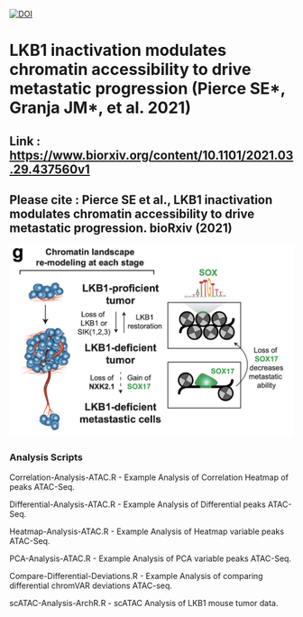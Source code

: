 [![DOI](https://zenodo.org/badge/379487302.svg)](https://zenodo.org/badge/latestdoi/379487302)

# LKB1 inactivation modulates chromatin accessibility to drive metastatic progression (Pierce SE*, Granja JM*, et al. 2021)

## **Link** : https://www.biorxiv.org/content/10.1101/2021.03.29.437560v1

## Please cite : Pierce SE et al., LKB1 inactivation modulates chromatin accessibility to drive metastatic progression. bioRxiv (2021) <br/>

![](Figure.png)

###  Analysis Scripts

Correlation-Analysis-ATAC.R - Example Analysis of Correlation Heatmap of peaks ATAC-Seq.

Differential-Analysis-ATAC.R - Example Analysis of Differential peaks ATAC-Seq.

Heatmap-Analysis-ATAC.R - Example Analysis of Heatmap variable peaks ATAC-Seq.

PCA-Analysis-ATAC.R - Example Analysis of PCA variable peaks ATAC-Seq.

Compare-Differential-Deviations.R - Example Analysis of comparing differential chromVAR deviations ATAC-seq.

scATAC-Analysis-ArchR.R - scATAC Analysis of LKB1 mouse tumor data.
